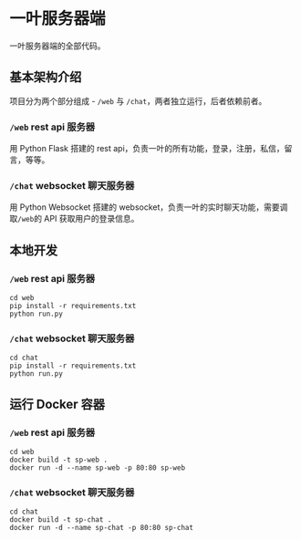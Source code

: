 # 一叶服务器端

一叶服务器端的全部代码。

## 基本架构介绍

项目分为两个部分组成 - `/web` 与 `/chat`，两者独立运行，后者依赖前者。

### `/web` rest api 服务器

用 Python Flask 搭建的 rest api，负责一叶的所有功能，登录，注册，私信，留言，等等。

### `/chat` websocket 聊天服务器

用 Python Websocket 搭建的 websocket，负责一叶的实时聊天功能，需要调取`/web`的 API 获取用户的登录信息。

## 本地开发

### `/web` rest api 服务器

```
cd web
pip install -r requirements.txt
python run.py
```

### `/chat` websocket 聊天服务器

```
cd chat
pip install -r requirements.txt
python run.py
```

## 运行 Docker 容器

### `/web` rest api 服务器

```
cd web
docker build -t sp-web .
docker run -d --name sp-web -p 80:80 sp-web
```

### `/chat` websocket 聊天服务器

```
cd chat
docker build -t sp-chat .
docker run -d --name sp-chat -p 80:80 sp-chat
```
